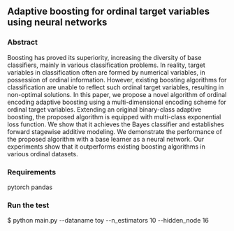 ## Adaptive boosting for ordinal target variables using neural networks

### Abstract
Boosting has proved its superiority, increasing the diversity of base classifiers, mainly in various classification problems. In reality, target variables in classification often are formed by numerical variables, in possession of ordinal information. However, existing boosting algorithms for classification are unable to reflect such ordinal target variables, resulting in non-optimal solutions. In this paper, we propose a novel algorithm of ordinal encoding adaptive boosting using a multi-dimensional encoding scheme for ordinal target variables. Extending an original binary-class adaptive boosting, the proposed algorithm is equipped with multi-class exponential loss function. We show that it achieves the Bayes classifier and establishes forward stagewise additive modeling. We demonstrate the performance of the proposed algorithm with a base learner as a neural network. Our experiments show that it outperforms existing boosting algorithms in various ordinal datasets.

### Requirements
pytorch
pandas

### Run the test
$ python main.py --dataname toy --n_estimators 10 --hidden_node 16
